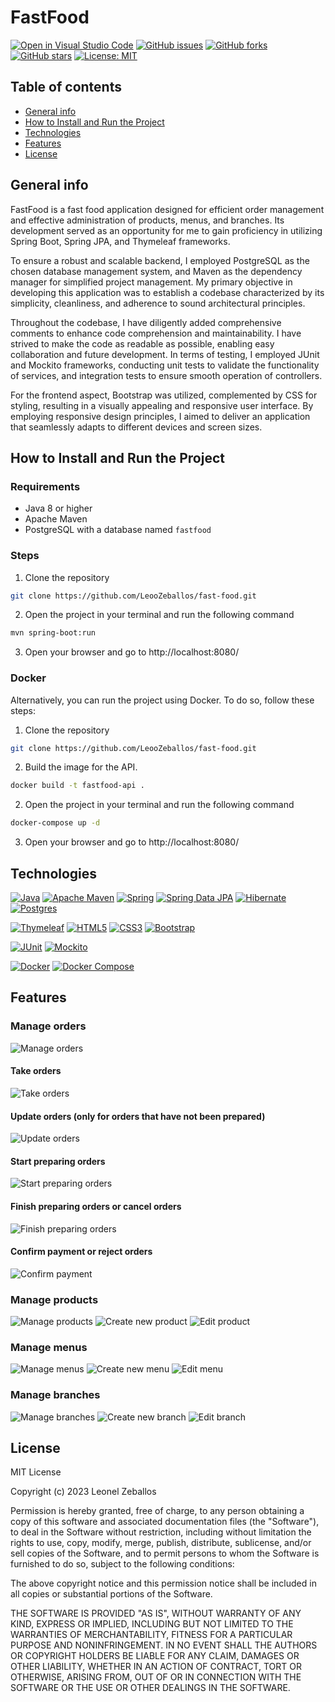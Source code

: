 # FastFood

[![Open in Visual Studio Code](https://img.shields.io/badge/Open%20in-Visual%20Studio%20Code-blue?logo=visual-studio-code)](https://open.vscode.dev/LeooZeballos/fast-food) [![GitHub issues](https://img.shields.io/github/issues/LeooZeballos/fast-food-spring)](https://github.com/LeooZeballos/fast-food-spring/issues) [![GitHub forks](https://img.shields.io/github/forks/LeooZeballos/fast-food-spring)](https://github.com/LeooZeballos/fast-food-spring/network) [![GitHub stars](https://img.shields.io/github/stars/LeooZeballos/fast-food-spring)](https://github.com/LeooZeballos/fast-food-spring/stargazers) [![License: MIT](https://img.shields.io/badge/License-MIT-yellow.svg)](https://opensource.org/licenses/MIT)

## Table of contents
* [General info](#General-info)
* [How to Install and Run the Project](#How-to-Install-and-Run-the-Project)
* [Technologies](#Technologies)
* [Features](#Features)
* [License](#License)

## General info
FastFood is a fast food application designed for efficient order management and effective administration of products, menus, and branches. Its development served as an opportunity for me to gain proficiency in utilizing Spring Boot, Spring JPA, and  Thymeleaf frameworks.

To ensure a robust and scalable backend, I employed PostgreSQL as the chosen database management system, and Maven as the dependency manager for simplified project management. My primary objective in developing this application was to establish a codebase characterized by its simplicity, cleanliness, and adherence to sound architectural principles.

Throughout the codebase, I have diligently added comprehensive comments to enhance code comprehension and maintainability. I have strived to make the code as readable as possible, enabling easy collaboration and future development. In terms of testing, I employed JUnit and Mockito frameworks, conducting unit tests to validate the functionality of services, and integration tests to ensure smooth operation of controllers.

For the frontend aspect, Bootstrap was utilized, complemented by CSS for styling, resulting in a visually appealing and responsive user interface. By employing responsive design principles, I aimed to deliver an application that seamlessly adapts to different devices and screen sizes.

## How to Install and Run the Project

### Requirements

* Java 8 or higher
* Apache Maven
* PostgreSQL with a database named `fastfood`

### Steps
1. Clone the repository
```bash
git clone https://github.com/LeooZeballos/fast-food.git
```
2. Open the project in your terminal and run the following command
```bash
mvn spring-boot:run
```
3. Open your browser and go to http://localhost:8080/

### Docker

Alternatively, you can run the project using Docker. To do so, follow these steps:

1. Clone the repository
```bash
git clone https://github.com/LeooZeballos/fast-food.git
```
2. Build the image for the API.
```bash
docker build -t fastfood-api .
```
2. Open the project in your terminal and run the following command
```bash
docker-compose up -d
```
3. Open your browser and go to http://localhost:8080/

## Technologies

[![Java](https://img.shields.io/badge/java-%23ED8B00.svg?style=for-the-badge&logo=openjdk&logoColor=white)](https://www.java.com)
[![Apache Maven](https://img.shields.io/badge/Apache%20Maven-C71A36?style=for-the-badge&logo=Apache%20Maven&logoColor=white)](https://maven.apache.org)
[![Spring](https://img.shields.io/badge/spring-%236DB33F.svg?style=for-the-badge&logo=spring&logoColor=white)](https://spring.io)
[![Spring Data JPA](https://img.shields.io/badge/Spring%20Data%20JPA-6DB33F?style=for-the-badge&logo=Spring&logoColor=white)](https://spring.io/projects/spring-data-jpa)
[![Hibernate](https://img.shields.io/badge/Hibernate-59666C?style=for-the-badge&logo=Hibernate&logoColor=white)](https://hibernate.org)
[![Postgres](https://img.shields.io/badge/postgres-%23316192.svg?style=for-the-badge&logo=postgresql&logoColor=white)](https://www.postgresql.org)

[![Thymeleaf](https://img.shields.io/badge/Thymeleaf-%23005C0F.svg?style=for-the-badge&logo=Thymeleaf&logoColor=white)](https://www.thymeleaf.org)
[![HTML5](https://img.shields.io/badge/html5-%23E34F26.svg?style=for-the-badge&logo=html5&logoColor=white)](https://developer.mozilla.org/en-US/docs/Web/Guide/HTML/HTML5)
[![CSS3](https://img.shields.io/badge/css3-%231572B6.svg?style=for-the-badge&logo=css3&logoColor=white)](https://developer.mozilla.org/en-US/docs/Web/CSS)
[![Bootstrap](https://img.shields.io/badge/bootstrap-%238511FA.svg?style=for-the-badge&logo=bootstrap&logoColor=white)](https://getbootstrap.com)

[![JUnit](https://img.shields.io/badge/JUnit-25A162?style=for-the-badge&logo=JUnit&logoColor=white)](https://junit.org)
[![Mockito](https://img.shields.io/badge/Mockito-DB4E02?style=for-the-badge&logo=Mockito&logoColor=white)](https://site.mockito.org)

[![Docker](https://img.shields.io/badge/Docker-2496ED?style=for-the-badge&logo=Docker&logoColor=white)](https://www.docker.com)
[![Docker Compose](https://img.shields.io/badge/Docker%20Compose-2496ED?style=for-the-badge&logo=Docker&logoColor=white)](https://docs.docker.com/compose)
## Features

### Manage orders
![Manage orders](./images/Manage%20orders.png)

#### Take orders
![Take orders](./images/Take%20orders.png)

#### Update orders (only for orders that have not been prepared)
![Update orders](./images/Update%20orders.png)

#### Start preparing orders
![Start preparing orders](./images/Start%20preparing%20orders.png)

#### Finish preparing orders or cancel orders
![Finish preparing orders](./images/Finish%20preparing%20orders.png)

#### Confirm payment or reject orders
![Confirm payment](./images/Confirm%20payment.png)

### Manage products
![Manage products](./images/Manage%20products.png)
![Create new product](./images/Create%20new%20product.png)
![Edit product](./images/Edit%20product.png)

### Manage menus
![Manage menus](./images/Manage%20menus.png)
![Create new menu](./images/Create%20new%20menu.png)
![Edit menu](./images/Edit%20menu.png)

### Manage branches
![Manage branches](./images/Manage%20branches.png)
![Create new branch](./images/Create%20new%20branch.png)
![Edit branch](./images/Edit%20branch.png)

## License

MIT License

Copyright (c) 2023 Leonel Zeballos

Permission is hereby granted, free of charge, to any person obtaining a copy
of this software and associated documentation files (the "Software"), to deal
in the Software without restriction, including without limitation the rights
to use, copy, modify, merge, publish, distribute, sublicense, and/or sell
copies of the Software, and to permit persons to whom the Software is
furnished to do so, subject to the following conditions:

The above copyright notice and this permission notice shall be included in all
copies or substantial portions of the Software.

THE SOFTWARE IS PROVIDED "AS IS", WITHOUT WARRANTY OF ANY KIND, EXPRESS OR
IMPLIED, INCLUDING BUT NOT LIMITED TO THE WARRANTIES OF MERCHANTABILITY,
FITNESS FOR A PARTICULAR PURPOSE AND NONINFRINGEMENT. IN NO EVENT SHALL THE
AUTHORS OR COPYRIGHT HOLDERS BE LIABLE FOR ANY CLAIM, DAMAGES OR OTHER
LIABILITY, WHETHER IN AN ACTION OF CONTRACT, TORT OR OTHERWISE, ARISING FROM,
OUT OF OR IN CONNECTION WITH THE SOFTWARE OR THE USE OR OTHER DEALINGS IN THE
SOFTWARE.

